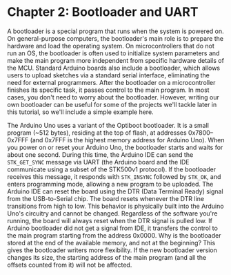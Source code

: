 # Chapter 2: Bootloader and UART
A bootloader is a special program that runs when the system is powered on. On general-purpose computers, the bootloader's main role is to prepare the hardware and load the operating system. On microcontrollers that do not run an OS, the bootloader is often used to initialize system parameters and make the main program more independent from specific hardware details of the MCU. Standard Arduino boards also include a bootloader, which allows users to upload sketches via a standard serial interface, eliminating the need for external programmers. After the bootloader on a microcontroller finishes its specific task, it passes control to the main program. In most cases, you don't need to worry about the bootloader. However, writing our own bootloader can be useful for some of the projects we'll tackle later in this tutorial, so we'll include a simple example here.

The Arduino Uno uses a variant of the Optiboot bootloader. It is a small  program (~512 bytes), residing at the top of flash, at addresses 0x7800–0x7FFF (and 0x7FFF is the highest memory address for Arduino Uno). 
When you power on or reset your Arduino Uno, the bootloader starts and waits for about one second. During this time, the Arduino IDE can send the ```STK_GET_SYNC``` message via UART (the Arduino board and the IDE communicate using a subset of the STK500v1 protocol). If the bootloader receives this message, it responds with ```STK_INSYNC``` followed by ```STK_OK```, and enters programming mode, allowing a new program to be uploaded. The Arduino IDE can reset the board using the DTR (Data Terminal Ready) signal from the USB-to-Serial chip. The board resets whenever the DTR line transitions from high to low. This behavior is physically built into the Arduino Uno's circuitry and cannot be changed. Regardless of the software you're running, the board will always reset when the DTR signal is pulled low. If Arduino bootloader did not get a signal from IDE, it transfers the control to the main program starting from the address 0x0000. Why is the bootloader stored at the end of the available memory, and not at the beginning? This gives the bootloader writers more flexibility. If the new bootloader version changes its size, the starting address of the main program (and all the offsets counted from it) will not be affected.



